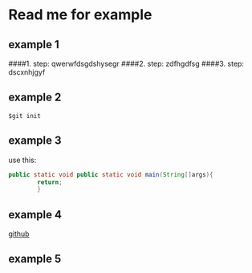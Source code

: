 # Read me for example

## example 1
####1. step:
    qwerwfdsgdshysegr
####2. step:
    zdfhgdfsg
####3. step:
    dscxnhjgyf
## example 2
`$git init`
## example 3
use this:
```java
public static void public static void main(String[]args){
        return;
        }
```
## example 4
[github](https://github.com/Korol-Oleg)
## example 5
